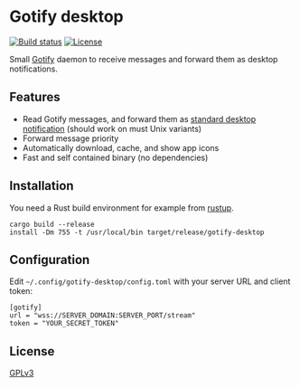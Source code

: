 # Gotify desktop

[![Build status](https://github.com/desbma/gotify-desktop/actions/workflows/ci.yml/badge.svg)](https://github.com/desbma/gotify-desktop/actions)
[![License](https://img.shields.io/github/license/desbma/gotify-desktop.svg?style=flat)](https://github.com/desbma/gotify-desktop/blob/master/LICENSE)

Small [Gotify](https://gotify.net/) daemon to receive messages and forward them as desktop notifications.

## Features

- Read Gotify messages, and forward them as [standard desktop notification](https://www.galago-project.org/specs/notification/0.9/index.html) (should work on must Unix variants)
- Forward message priority
- Automatically download, cache, and show app icons
- Fast and self contained binary (no dependencies)

## Installation

You need a Rust build environment for example from [rustup](https://rustup.rs/).

```
cargo build --release
install -Dm 755 -t /usr/local/bin target/release/gotify-desktop
```

## Configuration

Edit `~/.config/gotify-desktop/config.toml` with your server URL and client token:

```
[gotify]
url = "wss://SERVER_DOMAIN:SERVER_PORT/stream"
token = "YOUR_SECRET_TOKEN"
```

## License

[GPLv3](https://www.gnu.org/licenses/gpl-3.0-standalone.html)
